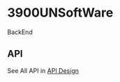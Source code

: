 # 3900UNSoftWare

BackEnd

## API

See All API in [API Design](https://3900w12a-unsoftware.atlassian.net/wiki/spaces/SD/pages/589825/API+Design?atlOrigin=eyJpIjoiNjRlNDg5NmFhOTQ3NDJlYWE1ZDczZTUwZDkyMjM2ZjYiLCJwIjoiaiJ9)